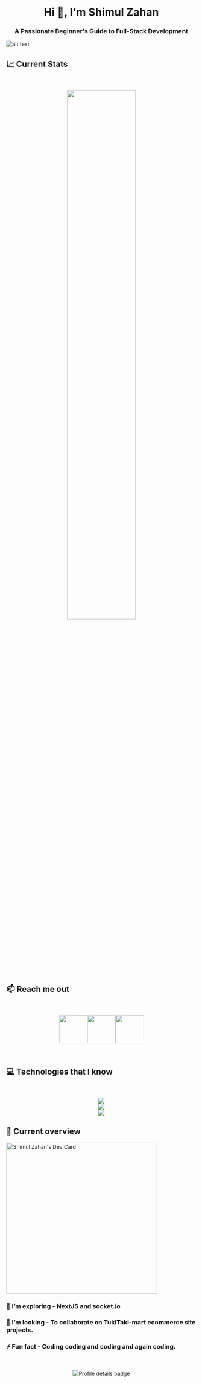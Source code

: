 <h1 align="center">Hi 👋, I'm Shimul Zahan</h1>
<h3 align="center">A Passionate Beginner's Guide to Full-Stack Development</h3>

![alt text](https://raw.githubusercontent.com/AlgoWebBot/AlgoWebBot/main/Purple%20and%20Blue%20Neon%20%20Gamer%20%20Youtube%20Banner.png "Carpentries Logo") 
## :chart_with_upwards_trend: Current Stats

<br />
<p align="center">
  <img width="60%" src="https://github-readme-streak-stats.herokuapp.com?user=AlgoWebBot&theme=outrun&card_width=500" />
</p>

## :mailbox: Reach me out

<br />

[<p align="center"><img height="75" src="https://github.com/mir-hussain/mir-hussain/blob/main/images/icons/Linkedin.png">](https://www.linkedin.com/in/mirhussainmurtaza/)[<img height="75" src="https://github.com/mir-hussain/mir-hussain/blob/main/images/icons/Facebook.png">](https://www.facebook.com/mirhussainmurtaza)[<img height="75" src="https://github.com/mir-hussain/mir-hussain/blob/main/images/icons/Twitter.png"> </p>](https://twitter.com/_mir_hussain_)

<br />

## :computer: Technologies that I know

<br>
<p align="center">
  <a href="https://skillicons.dev">
    <img src="https://skillicons.dev/icons?i=html,css,js,tailwind,materialui" />
    <br>
    <img src="https://skillicons.dev/icons?i=react,nodejs,expressjs,mongodb" />
    <br>
    <img src="https://skillicons.dev/icons?i=firebase,c,cpp" />
  </a>
</p>

## :eyes: Current overview

<div align="left">
<a href="https://app.daily.dev/shimulzahan"><img src="https://api.daily.dev/devcards/56504c5460ff471ea57f1d97873ef015.png?r=wvf" width="400" alt="Shimul Zahan's Dev Card"/></a>
</div>

### 🌱 I’m exploring - NextJS and  socket.io 
### 👯 I’m looking - To collaborate on TukiTaki-mart ecommerce site projects. 
### ⚡ Fun fact - Coding coding and coding and again coding.
<br />
<p align="center">
  <img src="http://github-profile-summary-cards.vercel.app/api/cards/profile-details?username=Shimul-Zahan&theme=tokyonight" alt="Profile details badge"/>
</p>
